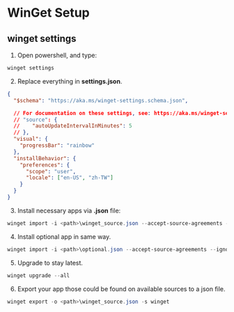 # WinGet Setup

## winget settings

1. Open powershell, and type:

```powershell
winget settings
```

2. Replace everything in **settings.json**.

```json
{
  "$schema": "https://aka.ms/winget-settings.schema.json",

  // For documentation on these settings, see: https://aka.ms/winget-settings
  // "source": {
  //    "autoUpdateIntervalInMinutes": 5
  // },
  "visual": {
    "progressBar": "rainbow"
  },
  "installBehavior": {
    "preferences": {
      "scope": "user",
      "locale": ["en-US", "zh-TW"]
    }
  }
}
```

3. Install necessary apps via **.json** file:

```powershell
winget import -i <path>\winget_source.json --accept-source-agreements --ignore-versions
```

4. Install optional app in same way.

```powershell
winget import -i <path>\optional.json --accept-source-agreements --ignore-versions
```

5. Upgrade to stay latest.

```powershell
winget upgrade --all
```

6. Export your app those could be found on available sources to a json file.

```powershell
winget export -o <path>\winget_source.json -s winget
```
